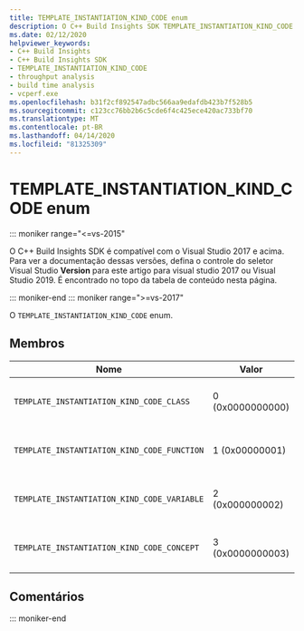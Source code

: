 ```yaml
---
title: TEMPLATE_INSTANTIATION_KIND_CODE enum
description: O C++ Build Insights SDK TEMPLATE_INSTANTIATION_KIND_CODE referência enum.
ms.date: 02/12/2020
helpviewer_keywords:
- C++ Build Insights
- C++ Build Insights SDK
- TEMPLATE_INSTANTIATION_KIND_CODE
- throughput analysis
- build time analysis
- vcperf.exe
ms.openlocfilehash: b31f2cf892547adbc566aa9edafdb423b7f528b5
ms.sourcegitcommit: c123cc76bb2b6c5cde6f4c425ece420ac733bf70
ms.translationtype: MT
ms.contentlocale: pt-BR
ms.lasthandoff: 04/14/2020
ms.locfileid: "81325309"
---
```

# <a name="template_instantiation_kind_code-enum"></a>TEMPLATE_INSTANTIATION_KIND_CODE enum

::: moniker range="<=vs-2015"

O C++ Build Insights SDK é compatível com o Visual Studio 2017 e acima. Para ver a documentação dessas versões, defina o controle do seletor Visual Studio **Version** para este artigo para visual studio 2017 ou Visual Studio 2019. É encontrado no topo da tabela de conteúdo nesta página.

::: moniker-end
::: moniker range=">=vs-2017"

O `TEMPLATE_INSTANTIATION_KIND_CODE` enum.

## <a name="members"></a>Membros

| Nome | Valor | Descrição |
|--|--|--|
| `TEMPLATE_INSTANTIATION_KIND_CODE_CLASS` | 0 (0x0000000000) | Uma instanciação de modelo de classe. |
| `TEMPLATE_INSTANTIATION_KIND_CODE_FUNCTION` | 1 (0x00000001) | Uma instanciação de modelo de função. |
| `TEMPLATE_INSTANTIATION_KIND_CODE_VARIABLE` | 2 (0x000000002) | Uma instanciação variável constexpr. |
| `TEMPLATE_INSTANTIATION_KIND_CODE_CONCEPT` | 3 (0x0000000003) | Uma instanciação de modelo de conceito. |

## <a name="remarks"></a>Comentários

::: moniker-end
